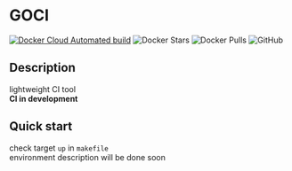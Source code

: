 # GOCI
[![Docker Cloud Automated build](https://img.shields.io/docker/cloud/build/8bitdogs/goci.svg)](https://hub.docker.com/r/8bitdogs/goci)
![Docker Stars](https://img.shields.io/docker/stars/8bitdogs/goci)
![Docker Pulls](https://img.shields.io/docker/pulls/8bitdogs/goci)
![GitHub](https://img.shields.io/github/license/8bitdogs/goci)

## Description
lightweight CI tool     
**CI in development**

## Quick start
check target `up` in `makefile`     
environment description will be done soon
